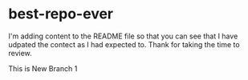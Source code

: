 # best-repo-ever
I'm adding content to the README file so that you can see that I have udpated the contect as I had expected to. Thank for taking the time to review.

This is New Branch 1